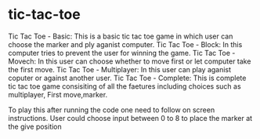 # tic-tac-toe

Tic Tac Toe - Basic: This is a basic tic tac toe game in which user can choose the marker and ply aganist computer. 
Tic Tac Toe - Block: In this computer tries to prevent the user for winning the game.
Tic Tac Toe - Movech: In this user can choose whether to move first or let computer take the first move.
Tic Tac Toe - Multiplayer: In this user can play aganist coputer or against another user.
Tic Tac Toe - Complete: This is complete tic tac toe game consisiting of all the faetures including choices such as multiplayer, First move,marker.

To play this after running the code one need to follow on screen instructions. User could choose input between 0 to 8 to place the marker at the give position
